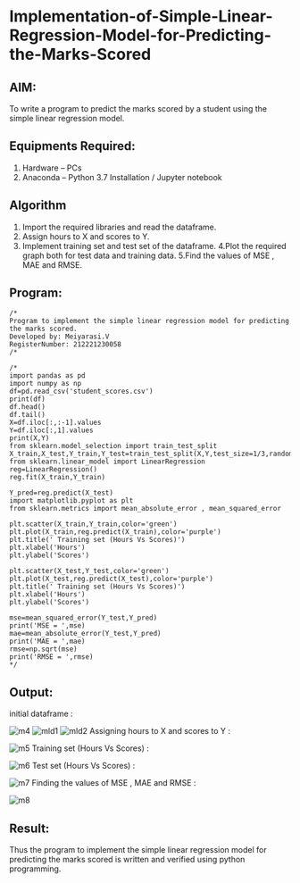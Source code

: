 # Implementation-of-Simple-Linear-Regression-Model-for-Predicting-the-Marks-Scored

## AIM:
To write a program to predict the marks scored by a student using the simple linear regression model.

## Equipments Required:
1. Hardware – PCs
2. Anaconda – Python 3.7 Installation / Jupyter notebook

## Algorithm
1. Import the required libraries and read the dataframe.
2. Assign hours to X and scores to Y.
3. Implement training set and test set of the dataframe.
4.Plot the required graph both for test data and training data.
5.Find the values of MSE , MAE and RMSE.

## Program:
```
/*
Program to implement the simple linear regression model for predicting the marks scored.
Developed by: Meiyarasi.V
RegisterNumber: 212221230058
/*
```
```
/*
import pandas as pd
import numpy as np
df=pd.read_csv('student_scores.csv')
print(df)
df.head()
df.tail()
X=df.iloc[:,:-1].values
Y=df.iloc[:,1].values
print(X,Y)
from sklearn.model_selection import train_test_split
X_train,X_test,Y_train,Y_test=train_test_split(X,Y,test_size=1/3,random_state=0)
from sklearn.linear_model import LinearRegression
reg=LinearRegression()
reg.fit(X_train,Y_train)

Y_pred=reg.predict(X_test)
import matplotlib.pyplot as plt
from sklearn.metrics import mean_absolute_error , mean_squared_error

plt.scatter(X_train,Y_train,color='green')
plt.plot(X_train,reg.predict(X_train),color='purple')
plt.title(' Training set (Hours Vs Scores)')
plt.xlabel('Hours')
plt.ylabel('Scores')

plt.scatter(X_test,Y_test,color='green')
plt.plot(X_test,reg.predict(X_test),color='purple')
plt.title(' Training set (Hours Vs Scores)')
plt.xlabel('Hours')
plt.ylabel('Scores')

mse=mean_squared_error(Y_test,Y_pred)
print('MSE = ',mse)
mae=mean_absolute_error(Y_test,Y_pred)
print('MAE = ',mae)
rmse=np.sqrt(mse)
print('RMSE = ',rmse)
*/
```

## Output:
initial dataframe :

![m4](https://user-images.githubusercontent.com/94748389/192093643-be9a12e6-5867-477a-9662-6a41bbb248b3.png)
![mld1](https://user-images.githubusercontent.com/94748389/199940097-68c8323e-b4a1-4cfb-8ff1-2ddf1975b96f.png)
![mld2](https://user-images.githubusercontent.com/94748389/199940152-6291ee38-7512-485b-b161-55eca20b83ab.png)
Assigning hours to X and scores to Y :

![m5](https://user-images.githubusercontent.com/94748389/192093653-f3b88dca-c965-4279-a758-98ab506c2ac2.png)
Training set (Hours Vs Scores) :

![m6](https://user-images.githubusercontent.com/94748389/192093668-6d4b3884-8865-4a70-9672-9b0e25c84292.png)
Test set (Hours Vs Scores) :

![m7](https://user-images.githubusercontent.com/94748389/192093680-33a2b35f-58bc-42e7-8a97-8d95f897d4f3.png)
Finding the values of MSE , MAE and RMSE :

![m8](https://user-images.githubusercontent.com/94748389/192093688-56e3f998-4339-4558-9579-0f21e908af62.png)




## Result:
Thus the program to implement the simple linear regression model for predicting the marks scored is written and verified using python programming.
